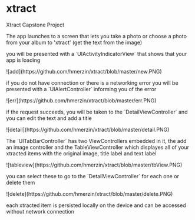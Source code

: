 # xtract

<p>Xtract Capstone Project</p>

<p>The app launches to a screen that lets you take a photo or choose a photo
from your album to 'xtract' (get the text from the image)</p>

<p>you will be presented with a `UIActivityIndicatorView` that shows that your app is loading</p>
![add](https://github.com/hmerzin/xtract/blob/master/new.PNG)
<p>if you do not have connection or there is a networking error you will be presented with a `UIAlertController`
informing you of the error</p>
![err](https://github.com/hmerzin/xtract/blob/master/err.PNG)
<p>if the request succeeds, you will be taken to the `DetailViewController` and you can edit the text and add a title</p>
![detail](https://github.com/hmerzin/xtract/blob/master/detail.PNG)
<p>The `UITabBarController` has two ViewControllers embedded in it, the add an image controller and the TableViewController
which displayes all of your xtracted items with the original image, title label and text label</p>
![tableview](https://github.com/hmerzin/xtract/blob/master/tbView.PNG)
<p>you can select these to go to the `DetailViewController` for each one or delete them</p>
![delete](https://github.com/hmerzin/xtract/blob/master/delete.PNG)
<p>each xtracted item is persisted locally on the device and can be accessed without network connection</p>

